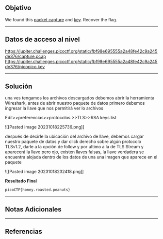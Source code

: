 ## Objetivo 

We found this [packet capture](https://jupiter.challenges.picoctf.org/static/fbf98e695555a2a48fe42c9a245de376/capture.pcap) and [key](https://jupiter.challenges.picoctf.org/static/fbf98e695555a2a48fe42c9a245de376/picopico.key). Recover the flag.

---
## Datos de acceso al nivel 

https://jupiter.challenges.picoctf.org/static/fbf98e695555a2a48fe42c9a245de376/capture.pcap
https://jupiter.challenges.picoctf.org/static/fbf98e695555a2a48fe42c9a245de376/picopico.key

---
## Solución 

una ves tengamos los archivos descargados debemos abrir la herramienta Wireshark, antes de abrir nuestro paquete de datos primero debemos ingresar la llave que nos permitirá ver lo archivos 

Edit>>preferencias>>protocolos >>TLS>>RSA keys list

![[Pasted image 20231018225736.png]]

después de decirle la ubicación del archivo de llave, debemos cargar nuestro paquete de datos y dar click derecho sobre algún protocolo TLSv1.2, darle a la opción de  follow y por ultimo a la de TLS Stream y aparecerá la llave pero ojo, existen llaves falsas, la llave verdadera se encuentra alojada dentro de los datos de una una imagen que aparece en el paquete

![[Pasted image 20231018232418.png]]

**Resultado Final**
```
picoCTF{honey.roasted.peanuts}
```

---
## Notas Adicionales 

---
## Referencias 